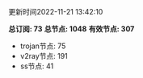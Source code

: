 更新时间2022-11-21 13:42:10

**总订阅: 73**
**总节点: 1048**
**有效节点: 307**
- trojan节点: 75
- v2ray节点: 191
- ss节点: 41
